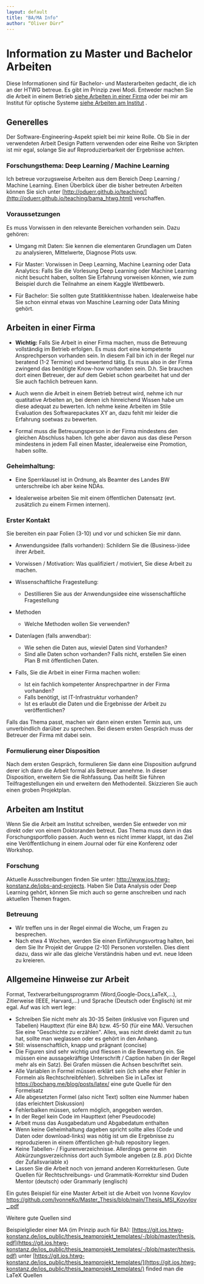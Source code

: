 ```yaml
---
layout: default
title: "BA/MA Info"
author: “Oliver Dürr”
---
```


# Information zu Master und Bachelor Arbeiten 
Diese Informationen sind für Bachelor- und Masterarbeiten gedacht, die ich an der HTWG betreue. 
Es gibt im Prinzip zwei Modi. Entweder machen Sie die Arbeit in einem Betrieb [siehe Arbeiten in einer Firma](#arbeiten-in-einer-firma) oder bei mir am Institut für optische Systeme [siehe Arbeiten am Institut](#arbeiten-am-institut) . 

## Generelles
Der Software-Engineering-Aspekt spielt bei mir keine Rolle. Ob Sie in der verwendeten Arbeit Design Pattern verwenden oder eine Reihe von Skripten ist mir egal, solange Sie auf Reproduzierbarkeit der Ergebnisse achten. 

### Forschungsthema: Deep Learning / Machine Learning
Ich betreue vorzugsweise Arbeiten aus dem Bereich Deep Learning / Machine Learning. Einen Überblick über die bisher betreuten Arbeiten können Sie sich unter [http://oduerr.github.io/teaching/](http://oduerr.github.io/teaching/bama_htwg.html) verschaffen.

### Voraussetzungen

Es muss Vorwissen in den relevante Bereichen vorhanden sein. Dazu gehören:

* Umgang mit Daten: Sie kennen die elementaren Grundlagen um Daten zu analysieren, Mittelwerte, Diagnose Plots usw.

* Für Master: Vorwissen in Deep Learning, Machine Learning oder Data Analytics: Falls Sie die Vorlesung Deep Learning oder Machine Learning nicht besucht haben, sollten Sie Erfahrung vorweisen können, wie zum Beispiel durch die Teilnahme an einem Kaggle Wettbewerb.

* Für Bachelor: Sie sollten gute Statitikkentnisse haben. Idealerweise habe Sie schon einmal etwas von Maschine Learning oder Data Mining gehört.  


## Arbeiten in einer Firma 


* **Wichtig:** Falls Sie Arbeit in einer Firma machen, muss die Betreuung vollständig im Betrieb erfolgen. Es muss dort eine kompetente Ansprechperson vorhanden sein. In diesem Fall bin ich in der Regel nur beratend (1-2 Termine) und bewertend tätig. Es muss also in der Firma zwingend das benötigte Know-how vorhanden sein. D.h. Sie brauchen dort einen Betreuer, der auf dem Gebiet schon gearbeitet hat und der Sie auch fachlich betreuen kann. 

* Auch wenn die Arbeit in einem Betrieb betreut wird, nehme ich nur quatitative Arbeiten an, bei denen ich hinreichend Wissen habe um diese adequat zu bewerten. Ich nehme keine Arbeiten im Stile Evaluation des Softwarepackates XY an, dazu fehlt mir leider die Erfahrung soetwas zu bewerten.  

* Formal muss die Betreuungsperson in der Firma mindestens den gleichen Abschluss haben. Ich gehe aber davon aus das diese Person mindestens in jedem Fall einen Master, idealerweise eine Promotion, haben sollte.

### Geheimhaltung: 

* Eine Sperrklausel ist in Ordnung, als Beamter des Landes BW unterschreibe ich aber keine NDAs. 

* Idealerweise arbeiten Sie mit einem öffentlichen Datensatz (evt. zusätzlich zu einem Firmen internen). 


### Erster Kontakt 
Sie bereiten ein paar Folien (3-10) und vor und schicken Sie mir dann. 

* Anwendungsidee (falls vorhanden): Schildern Sie die (Business-)idee ihrer Arbeit.

* Vorwissen / Motivation: Was qualifiziert / motiviert, Sie diese Arbeit zu machen. 

* Wissenschaftliche Fragestellung:
	* Destillieren Sie aus der Anwendungsidee eine wissenschaftliche Fragestellung 

* Methoden
	* Welche Methoden wollen Sie verwenden?

* Datenlagen (falls anwendbar):
	* Wie sehen die Daten aus, wieviel Daten sind Vorhanden?
	* Sind alle Daten schon vorhanden? Falls nicht, erstellen Sie einen Plan B mit öffentlichen Daten.

* Falls, Sie die Arbeit in einer Firma machen wollen: 
	* Ist ein fachlich kompetenter Ansprechpartner in der Firma vorhanden? 
	* Falls benötigt, ist IT-Infrastruktur vorhanden?
	* Ist es erlaubt die Daten und die Ergebnisse der Arbeit zu veröffentlichen? 

Falls das Thema passt, machen wir dann einen ersten Termin aus, um unverbindlich darüber zu sprechen. Bei diesem ersten Gespräch muss der Betreuer der Firma mit dabei sein.  


### Formulierung einer Disposition
Nach dem ersten Gespräch, formulieren Sie dann eine Disposition aufgrund derer ich dann die Arbeit formal als Betreuer annehme. In dieser Disposition, erweitern Sie die Rohfassung. Das heißt Sie führen Teilfragestellungen ein und erweitern den Methodenteil. Skizzieren Sie auch einen groben Projektplan.


## Arbeiten am Institut 
Wenn Sie die Arbeit am Institut schreiben, werden Sie entweder von mir direkt oder von einem Doktoranden betreut. Das Thema muss dann in das Forschungsportfolio passen. Auch wenn es nicht immer klappt, ist das Ziel eine Veröffentlichung in einem Journal oder für eine Konferenz oder Workshop. 

### Forschung
Aktuelle Ausschreibungen finden Sie unter: http://www.ios.htwg-konstanz.de/jobs-and-projects. Haben Sie Data Analysis oder Deep Learning gehört, können Sie mich auch so gerne anschreiben und nach aktuellen Themen fragen.

### Betreuung
* Wir treffen uns in der Regel einmal die Woche, um Fragen zu besprechen. 
* Nach etwa 4 Wochen, werden Sie einen Einführungsvortrag halten, bei dem Sie Ihr Projekt der Gruppe (2-10) Personen vorstellen. Dies dient dazu, dass wir alle das gleiche Verständnis haben und evt. neue Ideen zu kreieren.  


## Allgemeine Hinweise zur Arbeit

Format, Textverarbeitungsprogramm (Word,Google-Docs,LaTeX,...), Zitierweise (IEEE, Harvard,...) und Sprache (Deutsch oder Englisch) ist mir egal. Auf was ich wert lege:

* Schreiben Sie nicht mehr als 30-35 Seiten (inklusive von Figuren und Tabellen) Haupttext (für eine BA) bzw. 45-50 (für eine MA). Versuchen Sie eine "Geschichte zu erzählen". Alles, was nicht direkt damit zu tun hat, sollte man weglassen oder es gehört in den Anhang.  
* Stil: wissenschaftlich, knapp und prägnant (concise)
* Die Figuren sind sehr wichtig und fliessen in die Bewertung ein. Sie müssen eine aussagekräftige Unterschrift / Caption haben (in der Regel mehr als ein Satz). Bei Grafen müssen die Achsen beschriftet sein.
* Alle Variablen in Formel müssen erklärt sein (ich sehe eher Fehler in Formeln als Rechtschreibfehler). Schreiben Sie in LaTex ist https://bochang.me/blog/posts/latex/ eine gute Quelle für den Formelsatz
* Alle abgesetzten Formel (also nicht Text) sollten eine Nummer haben (das erleichtert Diskussion)  
* Fehlerbalken müssen, sofern möglich, angegeben werden. 
* In der Regel kein Code im Haupttext (eher Pseudocode)
* Arbeit muss das Ausgabedatum und Abgabedatum enthalten
* Wenn keine Geheimhaltung dageben spricht sollte alles (Code und Daten oder download-links) was nötig ist um die Ergebnisse zu reproduzieren in einem öffentlichen git-hub repository liegen.
* Keine Tabellen- / Figurenverzeichnisse. Allerdings gerne ein Abkürzungsverzeichniss dort auch Symbole angeben (z.B. $p(x)$ Dichte der Zufallsvariable x)  
* Lassen Sie die Arbeit noch von jemand anderen Korrekturlesen. Gute Quellen für Rechtschreibungs- und Grammatik-Korrektur sind Duden Mentor (deutsch) oder Grammarly (englisch)

Ein gutes Beispiel für eine Master Arbeit ist die Arbeit von Ivonne Kovylov https://github.com/IvonneKo/Master_Thesis/blob/main/Thesis_MSI_Kovylov_.pdf 

Weitere gute Quellen sind

Beispielglieder einer MA (im Prinzip auch für BA): [https://git.ios.htwg-konstanz.de/ios_public/thesis_teamprojekt_templates/-/blob/master/thesis.pdf](https://git.ios.htwg-konstanz.de/ios_public/thesis_teamprojekt_templates/-/blob/master/thesis.pdf) unter [https://git.ios.htwg-konstanz.de/ios_public/thesis_teamprojekt_templates/](https://git.ios.htwg-konstanz.de/ios_public/thesis_teamprojekt_templates/) finded  man die LaTeX Quellen


